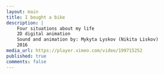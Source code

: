 ```yaml
---
layout: main
title: I bought a bike
description: |
    Four situations about my life
    2D digital animation
    Sound and animation by: Mykyta Lyskov (Nikita Liskov)
    2016
media_url: https://player.vimeo.com/video/199715252
published: true
comments: false
---
```

